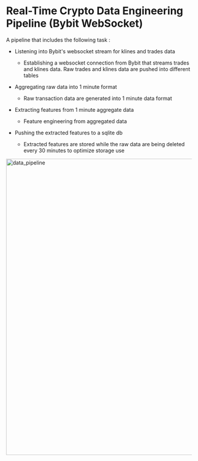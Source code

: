 # Real-Time Crypto Data Engineering Pipeline (Bybit WebSocket)
A pipeline that includes the following task :

- Listening into Bybit's websocket stream for klines and trades data
	- Establishing a websocket connection from Bybit that streams trades and klines data. Raw trades and klines data are pushed into different tables
  
- Aggregating raw data into 1 minute format
	- Raw transaction data are generated into 1 minute data format 
  
- Extracting features from 1 minute aggregate data
	- Feature engineering from aggregated data
  
- Pushing the extracted features to a sqlite db
	- Extracted features are stored while the raw data are being deleted every 30 minutes to optimize storage use

<img width="671" height="801" alt="data_pipeline" src="https://github.com/user-attachments/assets/96270f7d-0a61-431a-91aa-8ab7e1b63e67" />
